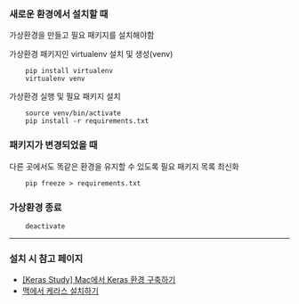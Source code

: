 ### 새로운 환경에서 설치할 때

가상환경을 만들고 필요 패키지를 설치해야함

가상환경 패키지인 virtualenv 설치 및 생성(venv)
```
    pip install virtualenv
    virtualenv venv
```

가상환경 실행 및 필요 패키지 설치
```
    source venv/bin/activate
    pip install -r requirements.txt
```

### 패키지가 변경되었을 때

다른 곳에서도 똑같은 환경을 유지할 수 있도록 필요 패키지 목록 최신화

```
    pip freeze > requirements.txt
```

### 가상환경 종료

```
    deactivate
```

---
### 설치 시 참고 페이지

- [[Keras Study] Mac에서 Keras 환경 구축하기](https://subinium.github.io/Keras-enviroment/)
- [맥에서 케라스 설치하기](https://tykimos.github.io/2017/08/07/Keras_Install_on_Mac/)